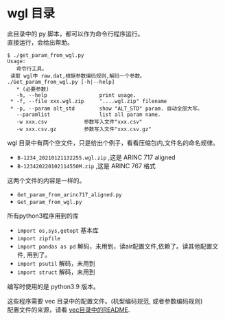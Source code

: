 # wgl 目录  

此目录中的 py 脚本，都可以作为命令行程序运行。   
直接运行，会给出帮助。   
```
$ ./get_param_from_wgl.py
Usage:
   命令行工具。
 读取 wgl中 raw.dat,根据参数编码规则,解码一个参数。
./Get_param_from_wgl.py [-h|--help]
   * (必要参数)
   -h, --help                 print usage.
 * -f, --file xxx.wgl.zip     "....wgl.zip" filename
 * -p, --param alt_std        show "ALT_STD" param. 自动全部大写。
   --paramlist                list all param name.
   -w xxx.csv            参数写入文件"xxx.csv"
   -w xxx.csv.gz         参数写入文件"xxx.csv.gz"
```

wgl 目录中有两个空文件，只是给出个例子，看看压缩包内,文件名的命名规律。  
  * `B-1234_20210121132255.wgl.zip` ,这是 ARINC 717 aligned   
  * `B-123420220102114550M.zip` ,这是 ARINC 767 格式  

这两个文件的内容是一样的。  
  * `Get_param_from_arinc717_aligned.py`   
  * `Get_param_from_wgl.py`   

所有python3程序用到的库   
  * `import os,sys,getopt`  基本库
  * `import zipfile`
  * `import pandas as pd`   解码，未用到，读air配置文件,依赖了。读其他配置文件, 用到了。
  * `import psutil`   解码，未用到
  * `import struct`   解码，未用到


编写时使用的是 python3.9 版本。   

这些程序需要 vec 目录中的配置文件。(机型编码规范, 或者参数编码规则)    
配置文件的来源，请看 [vec目录中的README](https://github.com/osnosn/FlightDataDecode/tree/main/wgl/vec).    




